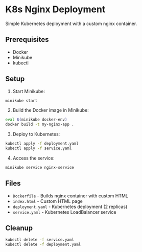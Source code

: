 # K8s Nginx Deployment

Simple Kubernetes deployment with a custom nginx container.

## Prerequisites

- Docker
- Minikube
- kubectl

## Setup

1. Start Minikube:
```bash
minikube start
```

2. Build the Docker image in Minikube:
```bash
eval $(minikube docker-env)
docker build -t my-nginx-app .
```

3. Deploy to Kubernetes:
```bash
kubectl apply -f deployment.yaml
kubectl apply -f service.yaml
```

4. Access the service:
```bash
minikube service nginx-service
```

## Files

- `Dockerfile` - Builds nginx container with custom HTML
- `index.html` - Custom HTML page
- `deployment.yaml` - Kubernetes deployment (2 replicas)
- `service.yaml` - Kubernetes LoadBalancer service

## Cleanup

```bash
kubectl delete -f service.yaml
kubectl delete -f deployment.yaml
```